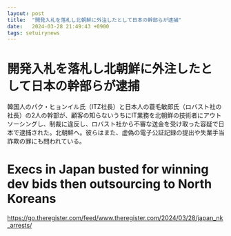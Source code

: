 ```yaml
---
layout: post
title:  "開発入札を落札し北朝鮮に外注したとして日本の幹部らが逮捕"
date:   2024-03-28 21:49:43 +0900
tags: setuirynews 
---
```


# 開発入札を落札し北朝鮮に外注したとして日本の幹部らが逮捕

韓国人のパク・ヒョンイル氏（ITZ社長）と日本人の蓑毛敏郎氏（ロバスト社の社長）の2人の幹部が、顧客の知らないうちにIT業務を北朝鮮の技術者にアウトソーシングし、制裁に違反し、ロバスト社から不審な送金を受け取った容疑で日本で逮捕された。北朝鮮へ。彼らはまた、虚偽の電子公証記録の提出や失業手当詐欺の罪にも問われている。

# Execs in Japan busted for winning dev bids then outsourcing to North Koreans

https://go.theregister.com/feed/www.theregister.com/2024/03/28/japan_nk_arrests/

